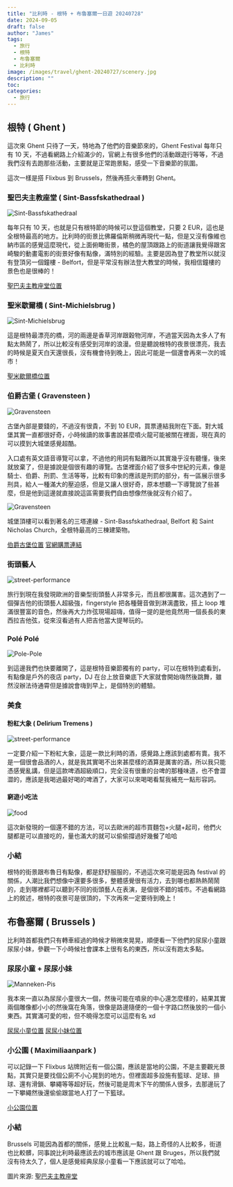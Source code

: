 ```yaml
---
title: "比利時 - 根特 + 布魯塞爾一日遊 20240728"
date: 2024-09-05
draft: false
author: "James"
tags:
  - 旅行
  - 根特
  - 布魯塞爾
  - 比利時
image: /images/travel/ghent-20240727/scenery.jpg
description: ""
toc: 
categories:
  - 旅行
---
```


## **根特 ( Ghent )**

這次來 Ghent 只待了一天，特地為了他們的音樂節來的，Ghent Festival 每年只有 10 天，不過看網路上介紹滿少的，官網上有很多他們的活動跟遊行等等，不過我們沒有去跑那些活動，主要就是正常跑景點，感受一下音樂節的氛圍。

這次一樣是搭 Flixbus 到 Brussels，然後再搭火車轉到 Ghent。

### **聖巴夫主教座堂 ( Sint-Bassfskathedraal )**

![Sint-Bassfskathedraal](https://upload.wikimedia.org/wikipedia/commons/thumb/7/78/Gent-Sint-Baafskathedraal_vom_Belfried_aus_gesehen.jpg/800px-Gent-Sint-Baafskathedraal_vom_Belfried_aus_gesehen.jpg)

每年只有 10 天，也就是只有根特節的時候可以登這個教堂，只要 2 EUR，這也是全根特最高的地方。比利時的街景比佛羅倫斯稍微再現代一點，但是又沒有像維也納市區的感覺這麼現代，從上面俯瞰街景，橘色的屋頂跟路上的街道讓我覺得跟宮崎駿的動畫電影的街景好像有點像，滿特別的經驗。主要是因為登了教堂所以就沒有登頂另一個鐘樓 - Belfort，但是平常沒有辦法登大教堂的時候，我相信鐘樓的景色也是很棒的！

[聖巴夫主教座堂位置](https://maps.app.goo.gl/q9hg9fVvjpssy3iw9)

### **聖米歇爾橋 ( Sint-Michielsbrug )**

![Sint-Michielsbrug](/images/travel/ghent-20240727/Sint-Michielsbrug.jpg)

這是根特最漂亮的橋，河的兩邊是香草河岸跟穀物河岸，不過當天因為太多人了有點太熱鬧了，所以比較沒有感受到河岸的浪漫。但是聽說根特的夜景很漂亮，我去的時候是夏天白天還很長，沒有機會待到晚上，因此可能是一個還會再來一次的城市！

[聖米歇爾橋位置](https://maps.app.goo.gl/amDqBfxy7qmtLppj6)

### **伯爵古堡 ( Gravensteen )**

![Gravensteen](/images/travel/ghent-20240727/Gravensteen-2.jpg)

古堡內部是要錢的，不過沒有很貴，不到 10 EUR，買票連結我附在下面。對大城堡其實一直都很好奇，小時候讀的故事書說甚麼噴火龍可能被關在裡面，現在真的可以摸到大城堡感覺超酷。

入口處有英文語音導覽可以拿，不過他的用詞有點難所以其實幾乎沒有聽懂，後來就放棄了，但是據說是個很有趣的導覽。古堡裡面介紹了很多中世紀的元素，像是騎士、伯爵、刑罰、生活等等，比較有印象的應該是刑罰的部分，有一區展示很多刑具，給人一種滿大的壓迫感，但是又讓人很好奇，原本想聽一下導覽說了些甚麼，但是他到這邊就直接說這區需要我們自由想像然後就沒有介紹了。

![Gravensteen](/images/travel/ghent-20240727/Gravensteen-1.jpg)

城堡頂樓可以看到著名的三塔連線 - Sint-Bassfskathedraal, Belfort 和 Saint Nicholas Church，全根特最高的三棟建築物。

[伯爵古堡位置](https://maps.app.goo.gl/quFwYCt9AQt9WRQk7)
[官網購票連結](https://historischehuizen.stad.gent/en/castle-counts/visit/book-tickets)

### **街頭藝人**

![street-performance](/images/travel/ghent-20240727/street-performance.jpg)

旅行到現在我發現歐洲的音樂型街頭藝人非常多元，而且都很厲害。這次遇到了一個彈吉他的街頭藝人超級強，fingerstyle 把各種聲音做到淋漓盡致，搭上 loop 堆滿很豐富的音色，然後再大力炸弦現場超嗨，值得一提的是他竟然用一個長長的東西拉吉他弦，從來沒看過有人把吉他當大提琴玩的。

### **Polé Polé**

![Pole-Pole](/images/travel/ghent-20240727/Pole-Pole.png)

到這邊我們也快要離開了，這是根特音樂節獨有的 party，可以在根特到處看到，有點像是戶外的夜店 party，DJ 在台上放音樂底下大家就會開始嗨然後跳舞，雖然沒辦法待通霄但是據說會嗨到早上，是個特別的體驗。

### **美食**

#### **粉紅大象 ( Delirium Tremens )**

![street-performance](/images/travel/ghent-20240727/Delirium-Tremens.jpg)

一定要介紹一下粉紅大象，這是一款比利時的酒，感覺路上應該到處都有賣。我不是一個很會品酒的人，就是我其實喝不出來甚麼樣的酒算是厲害的酒，所以我只能憑感覺亂講，但是這款啤酒超級順口，完全沒有很重的台啤的那種味道，也不會澀澀的，應該是我喝過最好喝的啤酒了，大家可以來喝喝看幫我補充一點形容詞。

#### **窮遊小吃法**

![food](/images/travel/ghent-20240727/food.jpg)

這次新發現的一個還不錯的方法，可以去歐洲的超市買麵包+火腿+起司，他們火腿都是可以直接吃的，量也滿大的就可以偷偷撐過好幾餐了哈哈

### **小結**

根特的街景跟布魯日有點像，都是舒舒服服的，不過這次來可能是因為 festival 的關係，人潮比我們想像中還要多很多，整體感覺很有活力，去到哪也都熱熱鬧鬧的，走到哪裡都可以聽到不同的街頭藝人在表演，是個很不錯的城市。不過看網路上的敘述，根特的夜景可是很頂的，下次再來一定要待到晚上！

## **布魯塞爾 ( Brussels )**

比利時首都我們只有轉車經過的時候才稍微來晃晃，順便看一下他們的尿尿小童跟尿尿小妹，參觀一下小時候社會課本上很有名的東西，所以沒有跑太多點。

### **尿尿小童 + 尿尿小妹**

![Manneken-Pis](/images/travel/ghent-20240727/Manneken-Pis.jpg)

我本來一直以為尿尿小童很大一個，然後可能在噴泉的中心還怎麼樣的，結果其實兩個雕像都小小的然後窩在角落，很像是路邊隨便的一個十字路口然後放的一個小東西。其實滿可愛的啦，但不曉得怎麼可以這麼有名 xd

[尿尿小童位置](https://maps.app.goo.gl/hip9kzuZk6gSrYzGA)
[尿尿小妹位置](https://maps.app.goo.gl/mbhSLEBjr9vjAHMG8)

### **小公園 ( Maximiliaanpark )**

可以記錄一下 Flixbus 站牌附近有一個公園，應該是當地的公園，不是主要觀光景點，其實只是要找個公廁不小心晃到的地方。但裡面超多設施有籃球、足球、排球、還有滑鎖、攀繩等等超好玩，然後可能是周末下午的關係人很多，去那邊玩了一下攀繩然後還偷偷跟當地人打了一下籃球。

[小公園位置](https://maps.app.goo.gl/zZBcMpXpbRDNJ74i7)

### **小結**

Brussels 可能因為首都的關係，感覺上比較亂一點，路上奇怪的人比較多，街道也比較髒，同事說比利時最應該去的城市應該是 Ghent 跟 Bruges，所以我們就沒有待太久了，個人是感覺經典尿尿小童看一下應該就可以了哈哈。

圖片來源: [聖巴夫主教座堂](https://upload.wikimedia.org/wikipedia/commons/thumb/7/78/Gent-Sint-Baafskathedraal_vom_Belfried_aus_gesehen.jpg/800px-Gent-Sint-Baafskathedraal_vom_Belfried_aus_gesehen.jpg)